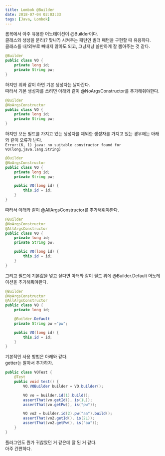 ```yaml
---
title: Lombok @Builder
date: 2018-07-04 02:03:33
tags: [Java, Lombok]
---
```


롬복에서 아주 유용한 어노테이션이 @Builder이다.  
클래스와 생성을 분리(? 맞나?) 시켜주는 패턴인 빌더 패턴을 구현할 때 유용하다.  
클래스를 내/외부로 빼내지 않아도 되고, 그냥저냥 쓸만하게 잘 뽑아주는 것 같다.  

```java
@Builder
public class VO {
    private long id;
    private String pw;
}
```

하지만 위와 같이 하면 기본 생성자는 날아간다.  
따라서 기본 생성자를 쓰려면 아래와 같이 @NoArgsConstructor를 추가해줘야한다.  
```java
@Builder
@NoArgsConstructor
public class VO {
    private long id;
    private String pw;
}
```

하지만 모든 필드를 가지고 있는 생성자를 제외한 생성자를 가지고 있는 경우에는 아래와 같이 오류가 난다.  
`Error:(6, 1) java: no suitable constructor found for VO(long,java.lang.String)`
```java
@Builder
@NoArgsConstructor
public class VO {
    private long id;
    private String pw;

    public VO(long id) {
        this.id = id;
    }
}
```

따라서 아래와 같이 @AllArgsConstructor를 추가해줘야한다.  
```java
@Builder
@NoArgsConstructor
@AllArgsConstructor
public class VO {
    private long id;
    private String pw;

    public VO(long id) {
        this.id = id;
    }
}
```

그리고 필드에 기본값을 넣고 싶다면 아래와 같이 필드 위에 @Builder.Default 어노테이션을 추가해줘야한다.  
```java
@Builder
@NoArgsConstructor
@AllArgsConstructor
public class VO {
    private long id;

    @Builder.Default
    private String pw ="pw";

    public VO(long id) {
        this.id = id;
    }
}
```

기본적인 사용 방법은 아래와 같다.  
getter는 알아서 추가하자.  
```java
public class VOTest {
    @Test
    public void test() {
        VO.VOBuilder builder = VO.builder();

        VO vo = builder.id(1).build();
        assertThat(vo.getId(), is(1L));
        assertThat(vo.getPw(), is("pw"));

        VO vo2 = builder.id(2).pw("aa").build();
        assertThat(vo2.getId(), is(2L));
        assertThat(vo2.getPw(), is("aa"));
    }
}
```

플러그인도 뭔가 귀찮았던 거 같은데 잘 된 거 같다.  
아주 간편하다.
